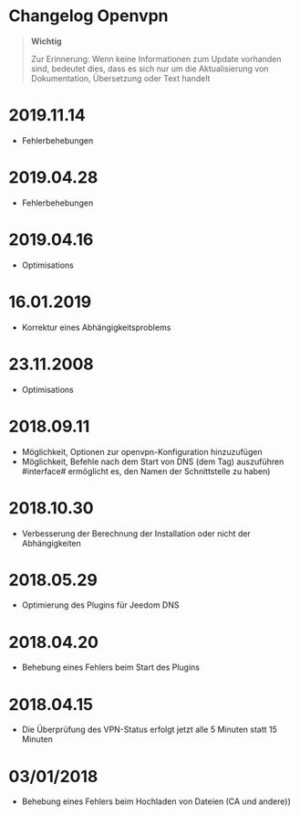 # Changelog Openvpn

>**Wichtig**
>
>Zur Erinnerung: Wenn keine Informationen zum Update vorhanden sind, bedeutet dies, dass es sich nur um die Aktualisierung von Dokumentation, Übersetzung oder Text handelt

# 2019.11.14

- Fehlerbehebungen

# 2019.04.28

- Fehlerbehebungen

# 2019.04.16

- Optimisations

# 16.01.2019

- Korrektur eines Abhängigkeitsproblems

# 23.11.2008

- Optimisations

# 2018.09.11

- Möglichkeit, Optionen zur openvpn-Konfiguration hinzuzufügen
- Möglichkeit, Befehle nach dem Start von DNS (dem Tag) auszuführen #interface# ermöglicht es, den Namen der Schnittstelle zu haben)

# 2018.10.30

- Verbesserung der Berechnung der Installation oder nicht der Abhängigkeiten

# 2018.05.29

- Optimierung des Plugins für Jeedom DNS

# 2018.04.20

- Behebung eines Fehlers beim Start des Plugins

# 2018.04.15

- Die Überprüfung des VPN-Status erfolgt jetzt alle 5 Minuten statt 15 Minuten

# 03/01/2018

-	Behebung eines Fehlers beim Hochladen von Dateien (CA und andere))
